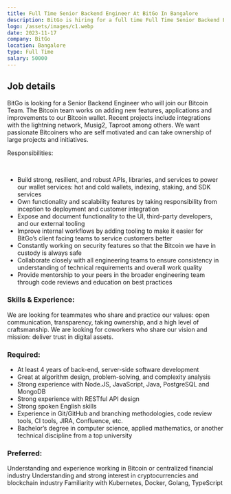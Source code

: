 ```yaml
---
title: Full Time Senior Backend Engineer At BitGo In Bangalore
description: BitGo is hiring for a full time Full Time Senior Backend Engineer At BitGo In Bangalore since Nov 17, 2023. Apply today.
logo: /assets/images/c1.webp
date: 2023-11-17
company: BitGo
location: Bangalore
type: Full Time
salary: 50000
---
```


## Job details

BitGo is looking for a Senior Backend Engineer who will join our Bitcoin Team. The Bitcoin team works on adding new features, applications and improvements to our Bitcoin wallet. Recent projects include integrations with the lightning network, Musig2, Taproot among others. We want passionate Bitcoiners who are self motivated and can take ownership of large projects and initiatives.
‍

Responsibilities:

‍

- Build strong, resilient, and robust APIs, libraries, and services to power our wallet services: hot and cold wallets, indexing, staking, and SDK services
- Own functionality and scalability features by taking responsibility from inception to deployment and customer integration
- Expose and document functionality to the UI, third-party developers, and our external tooling
- Improve internal workflows by adding tooling to make it easier for BitGo’s client facing teams to service customers better
- Constantly working on security features so that the Bitcoin we have in custody is always safe
- Collaborate closely with all engineering teams to ensure consistency in understanding of technical requirements and overall work quality
- Provide mentorship to your peers in the broader engineering team through code reviews and education on best practices

### Skills & Experience:

We are looking for teammates who share and practice our values: open communication, transparency, taking ownership, and a high level of craftsmanship. We are looking for coworkers who share our vision and mission: deliver trust in digital assets.

### Required:

- At least 4 years of back-end, server-side software development
- Great at algorithm design, problem-solving, and complexity analysis
- Strong experience with Node.JS, JavaScript, Java, PostgreSQL and MongoDB
- Strong experience with RESTful API design
- Strong spoken English skills
- Experience in Git/GitHub and branching methodologies, code review tools, CI tools, JIRA, Confluence, etc.
- Bachelor’s degree in computer science, applied mathematics, or another technical discipline from a top university

### Preferred:

Understanding and experience working in Bitcoin or centralized financial industry
Understanding and strong interest in cryptocurrencies and blockchain industry
Familiarity with Kubernetes, Docker, Golang, TypeScript
